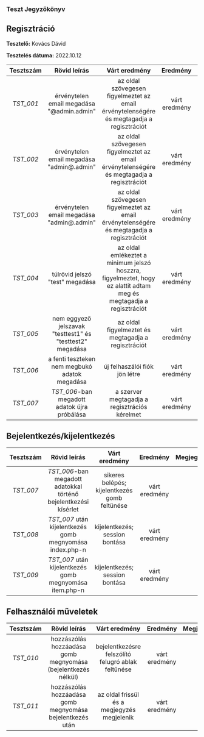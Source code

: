 ### Teszt Jegyzőkönyv ###
## Regisztráció ##

**Tesztelő:** Kovács Dávid

**Tesztelés dátuma:** 2022.10.12

| Tesztszám | Rövid leírás | Várt eredmény | Eredmény | Megjegyzés |
| :-------: | :----------: | :-----------: | :------: | :--------: |
| _TST_001_ | érvénytelen email megadása "@admin.admin" | az oldal szövegesen figyelmeztet az email érvénytelenségére és megtagadja a regisztrációt | várt eredmény | |
| _TST_002_ | érvénytelen email megadása "admin@.admin" | az oldal szövegesen figyelmeztet az email érvénytelenségére és megtagadja a regisztrációt | várt eredmény | |
| _TST_003_ | érvénytelen email megadása "admin@.admin" | az oldal szövegesen figyelmeztet az email érvénytelenségére és megtagadja a regisztrációt | várt eredmény | |
| _TST_004_ | túlrövid jelszó "test" megadása | az oldal emlékeztet a minimum jelszó hoszzra, figyelmeztet, hogy ez alattit adtam meg és megtagadja a regisztrációt | várt eredmény | |
| _TST_005_ | nem eggyező jelszavak "testtest1" és "testtest2" megadása | az oldal figyelmeztet és megtagadja a regisztrációt | várt eredmény | |
| _TST_006_ | a fenti teszteken nem megbukó adatok megadása | új felhaszálói fiók jön létre | várt eredmény | |
| _TST_007_ | _TST_006_-ban megadott adatok újra próbálása | a szerver megtagadja a regisztrációs kérelmet | várt eredmény | |

## Bejelentkezés/kijelentkezés ##
| Tesztszám | Rövid leírás | Várt eredmény | Eredmény | Megjegyzés |
| :-------: | :----------: | :-----------: | :------: | :--------: |
| _TST_007_ | _TST_006_-ban megadott adatokkal történő bejelentkezési kísérlet | sikeres belépés; kijelentkezés gomb feltünése | várt eredmény | |
| _TST_008_ | _TST_007_ után kijelentkezés gomb megnyomása index.php-n | kijelentkezés; session bontása | várt eredmény | |
| _TST_009_ | _TST_007_ után kijelentkezés gomb megnyomása item.php-n | kijelentkezés; session bontása | várt eredmény | |

## Felhasználói műveletek ##
| Tesztszám | Rövid leírás | Várt eredmény | Eredmény | Megjegyzés |
| :-------: | :----------: | :-----------: | :------: | :--------: |
| _TST_010_ | hozzászólás hozzáadása gomb megnyomása (bejelentkezés nélkül) | bejelentkezésre felszólító felugró ablak feltűnése | várt eredmény | |
| _TST_011_ | hozzászólás hozzáadása gomb megnyomása bejelentkezés után | az oldal frissül és a megjegyzés megjelenik | várt eredmény | |
